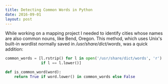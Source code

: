 ```yaml
---
title: Detecting Common Words in Python
date: 2016-09-01
layout: post
---
```


While working on a mapping project I needed to identify cities whose names are also common nouns, like Bend, Oregon.  This method, which uses Unix's built-in wordlist normally saved in */usr/share/dict/words*, was a quick addition:

```python
common_words = [l.rstrip() for l in open('/usr/share/dict/words', 'r')
                if l == l.lower()]

def is_common_word(word):
    return True if word.lower() in common_words else False
```

